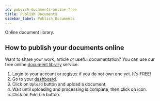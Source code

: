 ```yaml
---
id: publish-documents-online-free
title: Publish Documents
sidebar_label: Publish Documents
---
```


Online document library.

## How to publish your documents online
Want to share your work, article or useful documentation? You can use our free online [document library](https://conholdate.app/library/files) service.
1. [Login](https://conholdate.app/signin) to your account or [register](https://conholdate.app/signin) if you do not own one yet. It's FREE!
1. Go to your [dashboard](https://conholdate.app/dashboard).
1. Click on `Upload` button and upload a document.
1. Wait until uploading and processing is complete, then click on <i class="fas fa-book"></i> icon.
1. Click on `Publish` button.
